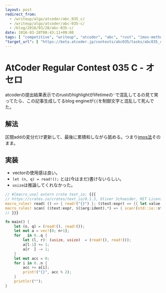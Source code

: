 ```yaml
---
layout: post
redirect_from:
  - /writeup/algo/atcoder/abc_035_c/
  - /writeup/algo/atcoder/abc-035-c/
  - /blog/2016/03/28/abc-035-c/
date: 2016-03-28T00:43:11+09:00
tags: [ "competitive", "writeup", "atcoder", "abc", "rust", "imos-method" ]
"target_url": [ "https://beta.atcoder.jp/contests/abc035/tasks/abc035_c" ]
---
```


# AtCoder Regular Contest 035 C - オセロ

<!-- {% raw %} -->

atcoderの提出結果表示でのrustのhighlightがlifetimeの`'`で混乱してるの見て笑ってたら、この記事生成してるblog engineが`{{`を制御文字と混乱して死んでた。

## 解法

区間addの変分だけ更新して、最後に累積和しながら舐める。つまり[imos法](http://imoz.jp/algorithms/imos_method.html)そのまま。

## 実装

-   vectorの使用感は良い。
-   `let (n, q) = read!();` とは(今はまだ)書けないらしい。
-   `usize`は推論してくれなかった。

``` rust
// #[macro_use] extern crate text_io; {{{
// https://crates.io/crates/text_io/0.1.3, Oliver Schneider, MIT License
macro_rules! read( () => { read!("{}") }; ($text:expr) => {{ let value; scan!($text, value); value }}; ($text:expr, $input:expr) => {{ let value; scan!($input => $text, value); value }}; );
macro_rules! scan( ($text:expr, $($arg:ident),*) => { scan!(std::io::stdin().bytes().map(|c| c.unwrap()) => $text, $($arg),*) }; ($input:expr => $text:expr, $($arg:ident),*) => {{ use std::io::Read; use std::str::FromStr; /* typesafe macros :) */ let text: &'static str = $text; let stdin: &mut Iterator<Item = u8> = &mut ($input); let mut text = text.bytes(); $( loop { match text.next() { Some(b'{') => match text.next() { Some(b'{') => assert_eq!(Some(b'{'), stdin.next()), Some(b'}') => { let s: Vec<u8> = match text.next() { Some(c) => stdin.take_while(|&ch| ch != c).collect(), None => stdin.take_while(|ch| !b"\t\r\n ".contains(ch)).collect(), }; let s = match std::str::from_utf8(&s) { Ok(s) => s, Err(e) => { let n = e.valid_up_to(); if n == 0 { panic!("input was not valid utf8: {:?}", s); } else { panic!("input was only partially valid utf8: \"{}\" followed by {:?}", std::str::from_utf8(&s[..n]).unwrap(), &s[n..]); } } }; $arg = FromStr::from_str(s).expect(&format!("could not parse {} as target type of {}", s, stringify!($arg))); break; } Some(_) => panic!("found bad curly brace"), None => panic!("found single open curly brace at the end of the format string"), }, Some(c) => assert_eq!(Some(c), stdin.next()), None => panic!("Bad read! format string: did not contain {{}}"), } })* for c in text { assert_eq!(Some(c), stdin.next()); } }}; );
// }}}

fn main() {
    let (n, q) = (read!(), read!());
    let mut a = vec![0; n+1];
    for _ in 0..q {
        let (l, r): (usize, usize)  = (read!(), read!());
        a[l-1] += 1;
        a[r  ] -= 1;
    }
    let mut acc = 0;
    for i in 0..n {
        acc += a[i];
        print!("{}", acc % 2);
    }
    println!("");
}
```

<!-- {% endraw %} -->
